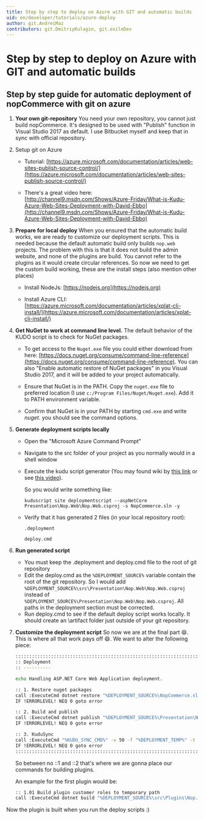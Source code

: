 ```yaml
---
title: Step by step to deploy on Azure with GIT and automatic builds
uid: en/developer/tutorials/azure-deploy
author: git.AndreiMaz
contributors: git.DmitriyKulagin, git.exileDev
---
```


# Step by step to deploy on Azure with GIT and automatic builds

## Step by step guide for automatic deployment of nopCommerce with git on azure

1. **Your own git-repository** You need your own repository, you cannot just build nopCommerce. It's designed to be used with "Publish" function in Visual Studio 2017 as default. I use Bitbucket myself and keep that in sync with official repository.

1. Setup git on Azure
    - Tutorial: [https://azure.microsoft.com/documentation/articles/web-sites-publish-source-control/](https://azure.microsoft.com/documentation/articles/web-sites-publish-source-control/)

    - There's a great video here: [http://channel9.msdn.com/Shows/Azure-Friday/What-is-Kudu-Azure-Web-Sites-Deployment-with-David-Ebbo](http://channel9.msdn.com/Shows/Azure-Friday/What-is-Kudu-Azure-Web-Sites-Deployment-with-David-Ebbo)

1. **Prepare for local deploy** When you ensured that the automatic build works, we are ready to customize our deployment scripts. This is needed because the default automatic build only builds `nop.web` projects. The problem with this is that it does not build the admin website, and none of the plugins are build. You cannot refer to the plugins as it would create circular references. So now we need to get the custom build working, these are the install steps (also mention other places)
    - Install NodeJs: [https://nodejs.org](https://nodejs.org)

    - Install Azure CLI: [https://azure.microsoft.com/documentation/articles/xplat-cli-install/](https://azure.microsoft.com/documentation/articles/xplat-cli-install/)

1. **Get NuGet to work at command line level.** The default behavior of the KUDO script is to check for NuGet packages.
   - To get access to the `Nuget.exe` file you could either download from here: [https://docs.nuget.org/consume/command-line-reference](https://docs.nuget.org/consume/command-line-reference). You can also "Enable automatic restore of NuGet packages" in you Visual Studio 2017, and it will be added to your project automatically.

   - Ensure that NuGet is in the PATH. Copy the `nuget.exe` file to preferred location (I use `c:/Program Files/Nuget/Nuget.exe`). Add it to PATH environment variable.
   - Confirm that NuGet is in your PATH by starting `cmd.exe` and write *nuget*. you should see the command options.

1. **Generate deployment scripts locally**
    - Open the "Microsoft Azure Command Prompt"
    - Navigate to the src folder of your project as you normally would in a shell window
    - Execute the kudu script generator (You may found wiki by [this link](https://github.com/projectkudu/kudu/wiki) or see [this video](https://azure.microsoft.com/resources/videos/custom-web-site-deployment-scripts-with-kudu/)).

        So you would write something like:

        `kuduscript site deploymentscript --aspNetCore Presentation\Nop.Web\Nop.Web.csproj -s NopCommerce.sln -y`
    - Verify that it has generated 2 files (in your local repository root):

        `.deployment`

        `deploy.cmd`

1. **Run generated script**
    - You must keep the .deployment and deploy.cmd file to the root of git repository
    - Edit the deploy.cmd as the `%DEPLOYMENT_SOURCE%` variable contain the root of the git repository. So I would add `%DEPLOYMENT_SOURCE%\src\Presentation\Nop.Web\Nop.Web.csproj` instead of `%DEPLOYMENT_SOURCE%\Presentation\Nop.Web\Nop.Web.csproj`. All paths in the deployment section must be corrected.
    - Run deploy.cmd to see if the default deploy script works locally. It should create an \artifact folder just outside of your git repository.

1. **Customize the deployment script** So now we are at the final part :smile:. This is where all that work pays off :smile:. We want to alter the following piece:

    ```sh
    ::::::::::::::::::::::::::::::::::::::::::::::::::::::::::::::::::::::::::::::::::::::::::::::::::::::::::::::::::::::::::::::::::
    :: Deployment
    :: ----------

    echo Handling ASP.NET Core Web Application deployment.

    :: 1. Restore nuget packages
    call :ExecuteCmd dotnet restore "%DEPLOYMENT_SOURCE%\NopCommerce.sln"
    IF !ERRORLEVEL! NEQ 0 goto error

    :: 2. Build and publish
    call :ExecuteCmd dotnet publish "%DEPLOYMENT_SOURCE%\Presentation\Nop.Web\Nop.Web.csproj" --output "%DEPLOYMENT_TEMP%" --configuration Release
    IF !ERRORLEVEL! NEQ 0 goto error

    :: 3. KuduSync
    call :ExecuteCmd "%KUDU_SYNC_CMD%" -v 50 -f "%DEPLOYMENT_TEMP%" -t "%DEPLOYMENT_TARGET%" -n "%NEXT_MANIFEST_PATH%" -p "%PREVIOUS_MANIFEST_PATH%" -i ".git;.hg;.deployment;deploy.cmd"
    IF !ERRORLEVEL! NEQ 0 goto error
    ::::::::::::::::::::::::::::::::::::::::::::::::::::::::::::::::::::::::::::::::::::::::::::::::::::::::::::::::::::::::::::::::::
    ```

    So between no ::1 and ::2 that's where we are gonna place our commands for building plugins.

    An example for the first plugin would be:

    ```sh
    :: 1.01 Build plugin customer roles to temporary path
    call :ExecuteCmd dotnet build "%DEPLOYMENT_SOURCE%\src\Plugins\Nop.Plugin.DiscountRules.CustomerRoles\Nop.Plugin.DiscountRules.CustomerRoles.csproj" -c Release
    ```

Now the plugin is built when you run the deploy scripts :)
